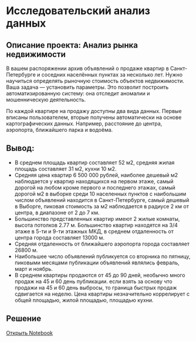 # Исследовательский анализ данных
## Описание проекта: Анализ рынка недвижимости
В вашем распоряжении архив объявлений о продаже квартир в Санкт-Петербурге и соседних населённых пунктах за несколько лет. Нужно научиться определять рыночную стоимость объектов недвижимости. Ваша задача — установить параметры. Это позволит построить автоматизированную систему: она отследит аномалии и мошенническую деятельность.

По каждой квартире на продажу доступны два вида данных. Первые вписаны пользователем, вторые получены автоматически на основе картографических данных. Например, расстояние до центра, аэропорта, ближайшего парка и водоёма.
## Вывод:
- В среднем площадь квартир составляет 52 м2, средняя жилая площадь составляет 31 м2, кухни 10 м2.
- Средняя цена квартир 6 500 000 рублей, наиболее дешевый м2 наблюдается у квартир находящихся на первом этаже, самый дорогой на любом кроме первого и последнего этажах, самый дорогой м2 в выборке среди 10 населенных пунктов с наибольшим числом объявлений находится в Санкт-Петербурге, самый дешевый в Выборге, пиковая стоимость за м2 наблюдается в радиусе 2 км от центра, в диапазоне от 2 до 7 км.
- Большинство представленных квартир имеют 2 жилые комнаты, высота потолков 2.77 м. Большинство квартир находятся на 3/4 этаже в 5-ти и 9-ти этажных МКД, в среднем отдаленность от центра города составляет 13000 м.
- Средняя отдаленность от ближайшего аэропорта города составляет 26800 м.
- Наибольшее число объявлений публикуется со вторника по пятницу, пиковыми месяцами публикации объявлений являлись февраль, март и ноябрь.
- В среднем квартиры продаются от 45 до 90 дней, необычно много продаж на 45 и 60 день публикации. если взять за основу что продажи на 45 и 60 день выбросы, то граница быстрых продаж сдвигается на неделю. Цена квартиры незначительно коррелирует с общей площадью, жилой площадью, площадью кухни.

## Решение
[Открыть Notebook](./Realty-git.ipynb)
